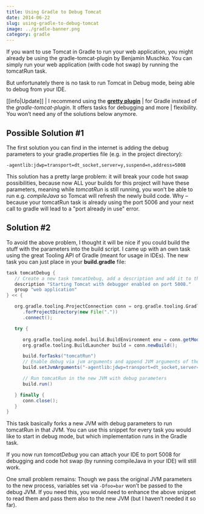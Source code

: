 ```yaml
---
title: Using Gradle to Debug Tomcat
date: 2014-06-22
slug: using-gradle-to-debug-tomcat
image: ../gradle-banner.png
category: gradle
---
```


If you want to use Tomcat in Gradle to run your web application, you might already
be using the gradle-tomcat-plugin by Benjamin Muschko. You can simply run your web
application (with code hot swap) by running the tomcatRun task.

But unfortunately there is no task to run Tomcat in Debug mode, being able to debug from your IDE.

[[info|Update]]
| I recommend using the [**gretty plugin**](https://github.com/akhikhl/gretty)
| for Gradle instead of the *gradle-tomcat-plugin*. It offers tasks for debugging and more
| flexibility. You won’t need any of the solutions below anymore.

Possible Solution #1
--------------------

The first solution you can find in the internet is adding the debug parameters
to your gradle.properties file (e.g. in the project directory):

```-
-agentlib:jdwp=transport=dt_socket,server=y,suspend=n,address=5008
```

This solution has a pretty large problem: it will break your code hot swap possibilities,
because now ALL your builds for this project will have these parameters, meaning
while *tomcatRun* is still running, you won’t be able to run e.g. *compileJava* so
Tomcat will refresh the newly build code. Why – because your tomcatRun task is
already using the port 5006 and your next call to gradle will lead to a "port
already in use" error.

Solution #2
-----------

To avoid the above problem, I thought it will be nice if you could build the stuff
with the parameters into the build script. I came up with an own task using the great
Tooling API of Gradle (meant for usage in IDEs). The new task you can just place
in your **build.gradle** file:

```groovy
task tomcatDebug {
   // Create a new task tomcatDebug, add a description and add it to the same group as tomcatRun
   description "Starting Tomcat with debugger enabled on port 5008."
   group "web application"
} << {

   org.gradle.tooling.ProjectConnection conn = org.gradle.tooling.GradleConnector.newConnector()
      .forProjectDirectory(new File("."))
      .connect();

   try {

      org.gradle.tooling.model.build.BuildEnvironment env = conn.getModel(org.gradle.tooling.model.build.BuildEnvironment.class)
      org.gradle.tooling.BuildLauncher build = conn.newBuild();

      build.forTasks("tomcatRun")
      // Enable debug via jvm arguments and append JVM arguments of the currently running vm (except -D).
      build.setJvmArguments("-agentlib:jdwp=transport=dt_socket,server=y,suspend=n,address=5008", *env.java.jvmArguments)

      // Run tomcatRun in the new JVM with debug parameters
      build.run()

   } finally {
      conn.close();
   }
}
```

This task basically forks a new JVM with debug parameters to run tomcatRun in that
JVM. You can use this snippet for every task you would like to start in debug mode,
but which implementation runs in the Gradle task.

If you now run *tomcatDebug* you can attach your IDE to port 5008 for debugging and
code hot swap (by running compileJava in your IDE) will still work.

One small problem remains: Though we pass the original JVM parameters to the new
process, variables set via `-Dfoo=bar` won’t be passed to the debug JVM. If you need
this, you would need to enhance the above snippet to read them and pass them also
to the new JVM (but I haven’t needed it so far).
